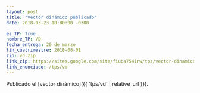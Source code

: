 ```yaml
---
layout: post
title: "Vector dinámico publicado"
date: 2018-03-23 18:00:00 -0300

es_TP: True
nombre_TP: VD
fecha_entrega: 26 de marzo
fin_cuatrimestre: 2018-08-01
zip: vd.zip
link_zip: https://sites.google.com/site/fiuba7541rw/tps/vector-dinamico/vd.zip?attredirects=0&d=1
link_enunciado: /tps/vd
---
```


Publicado el [vector dinámico]({{ 'tps/vd' | relative_url }}).
